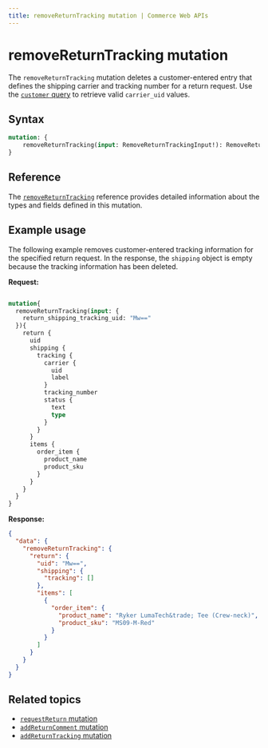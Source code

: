 ```yaml
---
title: removeReturnTracking mutation | Commerce Web APIs
---
```


# removeReturnTracking mutation

The `removeReturnTracking` mutation deletes a customer-entered entry that defines the shipping carrier and tracking number for a return request. Use the [`customer` query](../../customer/queries/customer.md) to retrieve valid `carrier_uid` values.

## Syntax

```graphql
mutation: {
    removeReturnTracking(input: RemoveReturnTrackingInput!): RemoveReturnTrackingOutput
}
```

## Reference

The [`removeReturnTracking`](https://developer.adobe.com/commerce/webapi/graphql-api/index.html#mutation-removeReturnTracking) reference provides detailed information about the types and fields defined in this mutation.

## Example usage

The following example removes customer-entered tracking information for the specified return request. In the response, the `shipping` object is empty because the tracking information has been deleted.

**Request:**

```graphql

mutation{
  removeReturnTracking(input: {
    return_shipping_tracking_uid: "Mw=="
  }){
    return {
      uid
      shipping {
        tracking {
          carrier {
            uid
            label
          }
          tracking_number
          status {
            text
            type
          }
        }
      }
      items {
        order_item {
          product_name
          product_sku
        }
      }
    }
  }
}
```

**Response:**

```json
{
  "data": {
    "removeReturnTracking": {
      "return": {
        "uid": "Mw==",
        "shipping": {
          "tracking": []
        },
        "items": [
          {
            "order_item": {
              "product_name": "Ryker LumaTech&trade; Tee (Crew-neck)",
              "product_sku": "MS09-M-Red"
            }
          }
        ]
      }
    }
  }
}
```

## Related topics

*  [`requestReturn` mutation](request-return.md)
*  [`addReturnComment` mutation](add-return-comment.md)
*  [`addReturnTracking` mutation](add-return-tracking.md)
